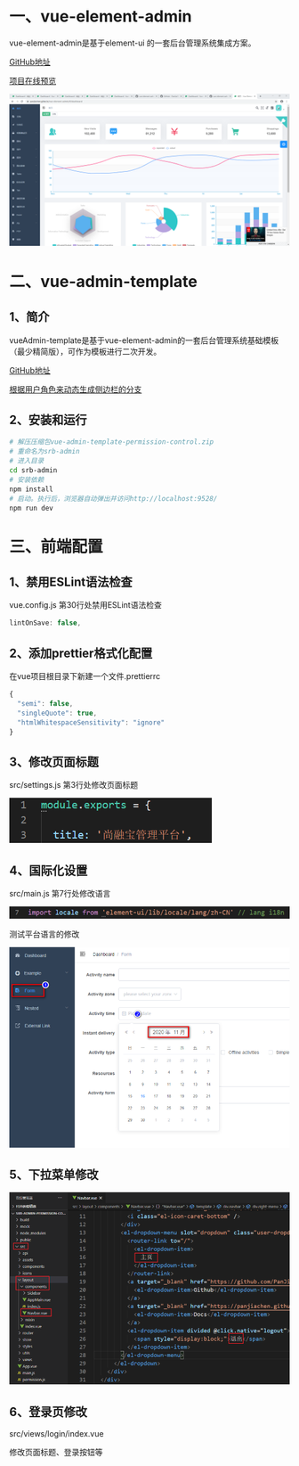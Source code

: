 # 一、vue-element-admin

vue-element-admin是基于element-ui 的一套后台管理系统集成方案。

[GitHub地址](https://github.com/PanJiaChen/vue-element-admin)

[项目在线预览](https://panjiachen.gitee.io/vue-element-admin/#/login?redirect=%2Fdashboard)

![](https://raw.githubusercontent.com/Eneru7/img/main/img_folder/b0211ac7-bdbb-4649-8aab-67b0e3080c25.png)



# 二、vue-admin-template

## 1、简介

vueAdmin-template是基于vue-element-admin的一套后台管理系统基础模板（最少精简版），可作为模板进行二次开发。

[GitHub地址](https://github.com/PanJiaChen/vue-admin-template)

[根据用户角色来动态生成侧边栏的分支](https://github.com/PanJiaChen/vue-admin-template/tree/permission-control ) 



## 2、安装和运行 

```bash
# 解压压缩包vue-admin-template-permission-control.zip
# 重命名为srb-admin
# 进入目录
cd srb-admin
# 安装依赖
npm install
# 启动。执行后，浏览器自动弹出并访问http://localhost:9528/
npm run dev
```

# 三、前端配置

## 1、禁用ESLint语法检查

vue.config.js 第30行处禁用ESLint语法检查 

```js
lintOnSave: false, 
```

## 2、添加prettier格式化配置

在vue项目根目录下新建一个文件.prettierrc 

```js
{
  "semi": false,
  "singleQuote": true,
  "htmlWhitespaceSensitivity": "ignore"
}
```

## 3、修改页面标题 

src/settings.js 第3行处修改页面标题

![img](https://raw.githubusercontent.com/Eneru7/img/main/img_folder/713d1260-6247-4d17-9394-92a42cc875f1.png)

## 4、国际化设置

src/main.js 第7行处修改语言

![](https://raw.githubusercontent.com/Eneru7/img/main/img_folder/265654f8-5593-4153-b395-9c5bc40b0d61.png)

测试平台语言的修改

![](https://raw.githubusercontent.com/Eneru7/img/main/img_folder/9e0001ab-b578-4b5d-a523-e4dff9c15fb6.png)

## 5、下拉菜单修改

![img](https://raw.githubusercontent.com/Eneru7/img/main/img_folder/cfed1d13-0046-471b-8e43-c3ca92d9c9ca.png)

## 6、登录页修改

src/views/login/index.vue

修改页面标题、登录按钮等